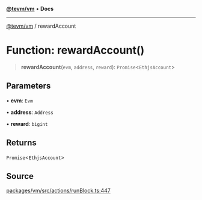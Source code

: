 [**@tevm/vm**](../README.md) • **Docs**

***

[@tevm/vm](../globals.md) / rewardAccount

# Function: rewardAccount()

> **rewardAccount**(`evm`, `address`, `reward`): `Promise`\<`EthjsAccount`\>

## Parameters

• **evm**: `Evm`

• **address**: `Address`

• **reward**: `bigint`

## Returns

`Promise`\<`EthjsAccount`\>

## Source

[packages/vm/src/actions/runBlock.ts:447](https://github.com/evmts/tevm-monorepo/blob/main/packages/vm/src/actions/runBlock.ts#L447)
